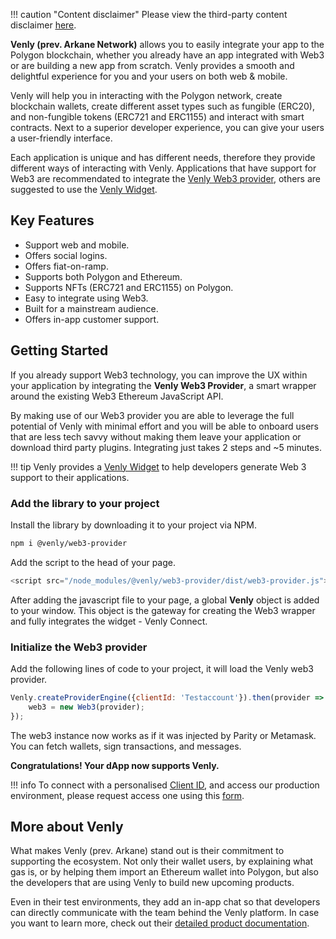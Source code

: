 !!! caution "Content disclaimer"
    Please view the third-party content disclaimer [<ins>here</ins>](https://github.com/0xPolygon/wiki/blob/master/CONTENT_DISCLAIMER.md).

**Venly (prev. Arkane Network)** allows you to easily integrate your app to the Polygon blockchain, whether you already have an app integrated with Web3 or are building a new app from scratch. Venly provides a smooth and delightful experience for you and your users on both web & mobile.

Venly will help you in interacting with the Polygon network, create blockchain wallets, create different asset types such as fungible (ERC20), and non-fungible tokens (ERC721 and ERC1155) and interact with smart contracts. Next to a superior developer experience, you can give your users a user-friendly interface.

Each application is unique and has different needs, therefore they provide different ways of interacting with Venly. Applications that have support for Web3 are recommendated to integrate the [Venly Web3 provider](https://docs.venly.io/widget/web3-provider/getting-started), others are suggested to use the [Venly Widget](https://docs.venly.io/widget/widget/introduction).


## Key Features

- Support web and mobile.
- Offers social logins.
- Offers fiat-on-ramp.
- Supports both Polygon and Ethereum.
- Supports NFTs (ERC721 and ERC1155) on Polygon.
- Easy to integrate using Web3.
- Built for a mainstream audience.
- Offers in-app customer support.

## Getting Started

If you already support Web3 technology, you can improve the UX within your application by integrating the **Venly Web3 Provider**, a smart wrapper around the existing Web3 Ethereum JavaScript API.

By making use of our Web3 provider you are able to leverage the full potential of Venly with minimal effort and you will be able to onboard users that are less tech savvy without making them leave your application or download third party plugins. Integrating just takes 2 steps and ~5 minutes.

!!! tip
    Venly provides a [<ins>Venly Widget</ins>](https://docs.venly.io/widget/) to help developers generate Web 3 support to their applications.

### Add the library to your project

Install the library by downloading it to your project via NPM.

```sh
npm i @venly/web3-provider
```

Add the script to the head of your page.

```js
<script src="/node_modules/@venly/web3-provider/dist/web3-provider.js"></script>
```

After adding the javascript file to your page, a global **Venly** object is added to your window. This object is the gateway for creating the Web3 wrapper and fully integrates the widget - Venly Connect.

### Initialize the Web3 provider

Add the following lines of code to your project, it will load the Venly web3 provider.

```js
Venly.createProviderEngine({clientId: 'Testaccount'}).then(provider => {
    web3 = new Web3(provider);
});
```

The web3 instance now works as if it was injected by Parity or Metamask. You can fetch wallets, sign transactions, and messages.

**Congratulations! Your dApp now supports Venly.**

!!! info
    To connect with a personalised [Client ID](https://docs.venly.io/widget/deep-dive/authentication#client-id), and access our production environment, please request access one using this [<ins>form</ins>](https://forms.venly.io/clientID).

## More about Venly

What makes Venly (prev. Arkane) stand out is their commitment to supporting the ecosystem. Not only their wallet users, by explaining what gas is, or by helping them import an Ethereum wallet into Polygon, but also the developers that are using Venly to build new upcoming products.

Even in their test environments, they add an in-app chat so that developers can directly communicate with the team behind the Venly platform. In case you want to learn more, check out their [detailed product documentation](https://docs.venly.io/widget/).